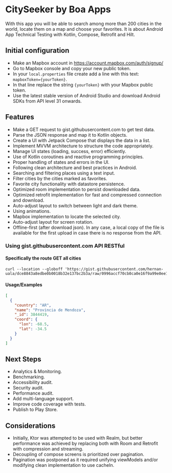 # CitySeeker by Boa Apps

With this app you will be able to search among more than 200 cities in the world, locate them on a
map and choose your favorites. It is about Android App Technical Testing with Kotlin, Compose,
Retrofit and Hilt.

## Initial configuration

- Make an Mapbox account in https://account.mapbox.com/auth/signup/
- Go to Mapbox console and copy your new public token.
- In your `local.properties` file create add a line with this text: `mapboxToken={yourToken}`.
- In that line replace the string `{yourToken}` with your Mapbox public token.
- Use the latest stable version of Android Studio and download Android SDKs from API level 31
  onwards.

## Features

- Make a GET request to gist.githubusercontent.com to get test data.
- Parse the JSON response and map it to Kotlin objects.
- Create a UI with Jetpack Compose that displays the data in a list.
- Implement MVVM architecture to structure the code appropriately.
- Manage UI states (loading, success, error) efficiently.
- Use of Kotlin coroutines and reactive programming principles.
- Proper handling of states and errors in the UI.
- Following clean architecture and best practices in Android.
- Searching and filtering places using a text input.
- Filter cities by the cities marked as favorites.
- Favorite city functionality with datastore persistence.
- Optimized room implementation to persist downloaded data.
- Optimized retrofit implementation for fast and compressed connection and download.
- Auto-adjust layout to switch between light and dark theme.
- Using animations.
- Mapbox implementation to locate the selected city.
- Auto-adjust layout for screen rotation.
- Offline-first (after download json). In any case, a local copy of the file is available for the
  first upload in case there is no response from the API.

### Using gist.githubusercontent.com API RESTful

#### Specifically the route GET all cities

```cURL
curl --location --globoff 'https://gist.githubusercontent.com/hernan-uala/dce8843a8edbe0b0018b32e137bc2b3a/raw/0996accf70cb0ca0e16f9a99e0ee185fafca7af1/cities.json'
```

#### Usage/Examples

```json
[
  {
    "country": "AR",
    "name": "Provincia de Mendoza",
    "_id": 3844419,
    "coord": {
      "lon": -68.5,
      "lat": -34.5
    }
  }
]
```

## Next Steps

- Analytics & Monitoring.
- Benchmarking.
- Accessibility audit.
- Security audit.
- Performance audit.
- Add multi-language support.
- Improve code coverage with tests.
- Publish to Play Store.

## Considerations

- Initially, Ktor was attempted to be used with Realm, but better performance was achieved by
  replacing both with Room and Retrofit with compression and streaming.
- Decoupling of compose screens is prioritized over pagination.
- Pagination was postponed as it required unifying viewModels and/or modifying clean implementation
  to use cacheIn.
